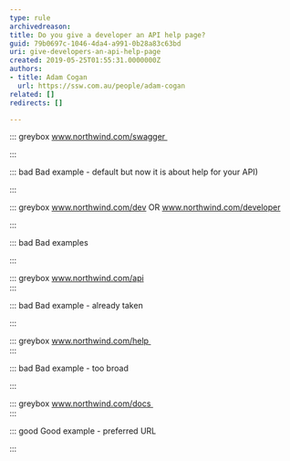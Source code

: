 ```yaml
---
type: rule
archivedreason: 
title: Do you give a developer an API help page?
guid: 79b0697c-1046-4da4-a991-0b28a83c63bd
uri: give-developers-an-api-help-page
created: 2019-05-25T01:55:31.0000000Z
authors:
- title: Adam Cogan
  url: https://ssw.com.au/people/adam-cogan
related: []
redirects: []

---
```


::: greybox
www.northwind.com/swagger 

:::



::: bad
Bad example - default but now it is about help for your API)

:::


::: greybox
www.northwind.com/dev
OR
www.northwind.com/developer

:::




::: bad
Bad examples

:::


::: greybox
www.northwind.com/api    
:::




::: bad
Bad example - already taken

:::


::: greybox
www.northwind.com/help   
:::




::: bad
Bad example - too broad

:::


<!--endintro-->


::: greybox
www.northwind.com/docs   
:::


::: good
Good example - preferred URL

:::

